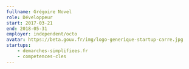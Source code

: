 ```yaml
---
fullname: Grégoire Novel
role: Développeur
start: 2017-03-21
end: 2018-05-31
employer: independent/octo
avatar: https://beta.gouv.fr/img/logo-generique-startup-carre.jpg
startups:
    - demarches-simplifiees.fr
    - competences-cles
---
```


